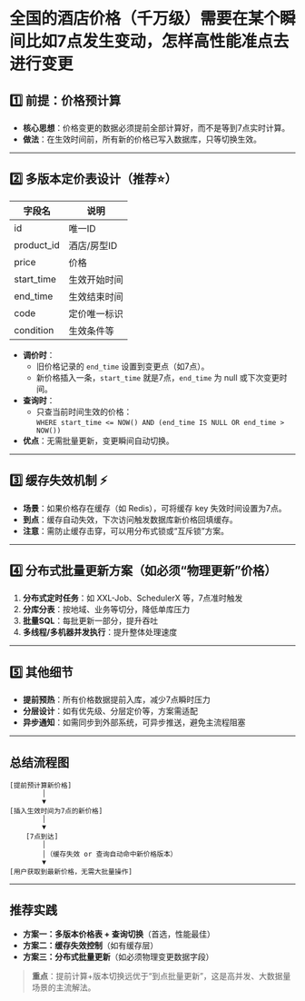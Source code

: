 # 全国的酒店价格（千万级）需要在某个瞬间比如7点发生变动，怎样高性能准点去进行变更 

## 1️⃣ 前提：价格预计算

- **核心思想**：价格变更的数据必须提前全部计算好，而不是等到7点实时计算。
- **做法**：在生效时间前，所有新的价格已写入数据库，只等切换生效。

---

## 2️⃣ 多版本定价表设计（推荐⭐）

| 字段名     | 说明         |
| ---------- | ------------ |
| id         | 唯一ID       |
| product_id | 酒店/房型ID  |
| price      | 价格         |
| start_time | 生效开始时间 |
| end_time   | 生效结束时间 |
| code       | 定价唯一标识 |
| condition  | 生效条件等   |

- **调价时**：  
  - 旧价格记录的 `end_time` 设置到变更点（如7点）。
  - 新价格插入一条，`start_time` 就是7点，`end_time` 为 null 或下次变更时间。
- **查询时**：  
  - 只查当前时间生效的价格：  
    `WHERE start_time <= NOW() AND (end_time IS NULL OR end_time > NOW())`
- **优点**：无需批量更新，变更瞬间自动切换。

---

## 3️⃣ 缓存失效机制 ⚡

- **场景**：如果价格存在缓存（如 Redis），可将缓存 key 失效时间设置为7点。
- **到点**：缓存自动失效，下次访问触发数据库新价格回填缓存。
- **注意**：需防止缓存击穿，可以用分布式锁或“互斥锁”方案。

---

## 4️⃣ 分布式批量更新方案（如必须“物理更新”价格）

1. **分布式定时任务**：如 XXL-Job、SchedulerX 等，7点准时触发
2. **分库分表**：按地域、业务等切分，降低单库压力
3. **批量SQL**：每批更新一部分，提升吞吐
4. **多线程/多机器并发执行**：提升整体处理速度

---

## 5️⃣ 其他细节

- **提前预热**：所有价格数据提前入库，减少7点瞬时压力
- **分层设计**：如有优先级、分层定价等，方案需适配
- **异步通知**：如需同步到外部系统，可异步推送，避免主流程阻塞

---

## 总结流程图

```
[提前预计算新价格]
        │
        ▼
[插入生效时间为7点的新价格]
        │
        ▼
	[7点到达]
        │
        │（缓存失效 or 查询自动命中新价格版本）
        ▼
[用户获取到最新价格，无需大批量操作]
```

---

## 推荐实践

- **方案一：多版本价格表 + 查询切换**（首选，性能最佳）
- **方案二：缓存失效控制**（如有缓存层）
- **方案三：分布式批量更新**（如必须物理变更数据字段）

> **重点**：提前计算+版本切换远优于“到点批量更新”，这是高并发、大数据量场景的主流解法。